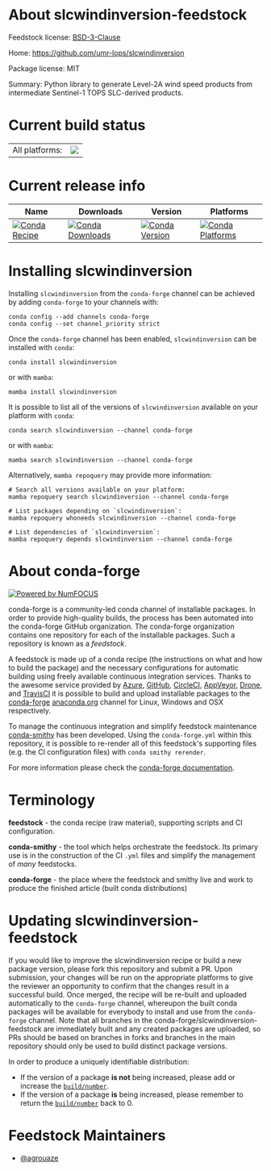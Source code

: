 About slcwindinversion-feedstock
================================

Feedstock license: [BSD-3-Clause](https://github.com/conda-forge/slcwindinversion-feedstock/blob/main/LICENSE.txt)

Home: https://github.com/umr-lops/slcwindinversion

Package license: MIT

Summary: Python library to generate Level-2A wind speed products from intermediate Sentinel-1 TOPS SLC-derived products.

Current build status
====================


<table><tr><td>All platforms:</td>
    <td>
      <a href="https://dev.azure.com/conda-forge/feedstock-builds/_build/latest?definitionId=20575&branchName=main">
        <img src="https://dev.azure.com/conda-forge/feedstock-builds/_apis/build/status/slcwindinversion-feedstock?branchName=main">
      </a>
    </td>
  </tr>
</table>

Current release info
====================

| Name | Downloads | Version | Platforms |
| --- | --- | --- | --- |
| [![Conda Recipe](https://img.shields.io/badge/recipe-slcwindinversion-green.svg)](https://anaconda.org/conda-forge/slcwindinversion) | [![Conda Downloads](https://img.shields.io/conda/dn/conda-forge/slcwindinversion.svg)](https://anaconda.org/conda-forge/slcwindinversion) | [![Conda Version](https://img.shields.io/conda/vn/conda-forge/slcwindinversion.svg)](https://anaconda.org/conda-forge/slcwindinversion) | [![Conda Platforms](https://img.shields.io/conda/pn/conda-forge/slcwindinversion.svg)](https://anaconda.org/conda-forge/slcwindinversion) |

Installing slcwindinversion
===========================

Installing `slcwindinversion` from the `conda-forge` channel can be achieved by adding `conda-forge` to your channels with:

```
conda config --add channels conda-forge
conda config --set channel_priority strict
```

Once the `conda-forge` channel has been enabled, `slcwindinversion` can be installed with `conda`:

```
conda install slcwindinversion
```

or with `mamba`:

```
mamba install slcwindinversion
```

It is possible to list all of the versions of `slcwindinversion` available on your platform with `conda`:

```
conda search slcwindinversion --channel conda-forge
```

or with `mamba`:

```
mamba search slcwindinversion --channel conda-forge
```

Alternatively, `mamba repoquery` may provide more information:

```
# Search all versions available on your platform:
mamba repoquery search slcwindinversion --channel conda-forge

# List packages depending on `slcwindinversion`:
mamba repoquery whoneeds slcwindinversion --channel conda-forge

# List dependencies of `slcwindinversion`:
mamba repoquery depends slcwindinversion --channel conda-forge
```


About conda-forge
=================

[![Powered by
NumFOCUS](https://img.shields.io/badge/powered%20by-NumFOCUS-orange.svg?style=flat&colorA=E1523D&colorB=007D8A)](https://numfocus.org)

conda-forge is a community-led conda channel of installable packages.
In order to provide high-quality builds, the process has been automated into the
conda-forge GitHub organization. The conda-forge organization contains one repository
for each of the installable packages. Such a repository is known as a *feedstock*.

A feedstock is made up of a conda recipe (the instructions on what and how to build
the package) and the necessary configurations for automatic building using freely
available continuous integration services. Thanks to the awesome service provided by
[Azure](https://azure.microsoft.com/en-us/services/devops/), [GitHub](https://github.com/),
[CircleCI](https://circleci.com/), [AppVeyor](https://www.appveyor.com/),
[Drone](https://cloud.drone.io/welcome), and [TravisCI](https://travis-ci.com/)
it is possible to build and upload installable packages to the
[conda-forge](https://anaconda.org/conda-forge) [anaconda.org](https://anaconda.org/)
channel for Linux, Windows and OSX respectively.

To manage the continuous integration and simplify feedstock maintenance
[conda-smithy](https://github.com/conda-forge/conda-smithy) has been developed.
Using the ``conda-forge.yml`` within this repository, it is possible to re-render all of
this feedstock's supporting files (e.g. the CI configuration files) with ``conda smithy rerender``.

For more information please check the [conda-forge documentation](https://conda-forge.org/docs/).

Terminology
===========

**feedstock** - the conda recipe (raw material), supporting scripts and CI configuration.

**conda-smithy** - the tool which helps orchestrate the feedstock.
                   Its primary use is in the construction of the CI ``.yml`` files
                   and simplify the management of *many* feedstocks.

**conda-forge** - the place where the feedstock and smithy live and work to
                  produce the finished article (built conda distributions)


Updating slcwindinversion-feedstock
===================================

If you would like to improve the slcwindinversion recipe or build a new
package version, please fork this repository and submit a PR. Upon submission,
your changes will be run on the appropriate platforms to give the reviewer an
opportunity to confirm that the changes result in a successful build. Once
merged, the recipe will be re-built and uploaded automatically to the
`conda-forge` channel, whereupon the built conda packages will be available for
everybody to install and use from the `conda-forge` channel.
Note that all branches in the conda-forge/slcwindinversion-feedstock are
immediately built and any created packages are uploaded, so PRs should be based
on branches in forks and branches in the main repository should only be used to
build distinct package versions.

In order to produce a uniquely identifiable distribution:
 * If the version of a package **is not** being increased, please add or increase
   the [``build/number``](https://docs.conda.io/projects/conda-build/en/latest/resources/define-metadata.html#build-number-and-string).
 * If the version of a package **is** being increased, please remember to return
   the [``build/number``](https://docs.conda.io/projects/conda-build/en/latest/resources/define-metadata.html#build-number-and-string)
   back to 0.

Feedstock Maintainers
=====================

* [@agrouaze](https://github.com/agrouaze/)

